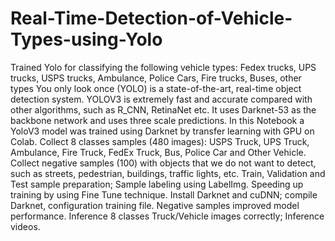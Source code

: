 # Real-Time-Detection-of-Vehicle-Types-using-Yolo
Trained Yolo for classifying the following vehicle types: Fedex trucks, UPS trucks, USPS trucks, Ambulance, Police Cars, Fire trucks, Buses, other types
You only look once (YOLO) is a state-of-the-art, real-time object detection system. YOLOV3 is extremely fast and accurate compared with other algorithms, such as R_CNN, RetinaNet etc. It uses Darknet-53 as the backbone network and uses three scale predictions. In this Notebook a YoloV3 model was trained using Darknet by transfer learning with GPU on Colab. Collect 8 classes samples (480 images): USPS Truck, UPS Truck, Ambulance, Fire Truck, FedEx Truck, Bus, Police Car and Other Vehicle. Collect negative samples (100) with objects that we do not want to detect, such as streets, pedestrian, buildings, traffic lights, etc. Train, Validation and Test sample preparation; Sample labeling using LabelImg. Speeding up training by using Fine Tune technique. Install Darknet and cuDNN; compile Darknet, configuration training file. Negative samples improved model performance. Inference 8 classes Truck/Vehicle images correctly; Inference videos.
